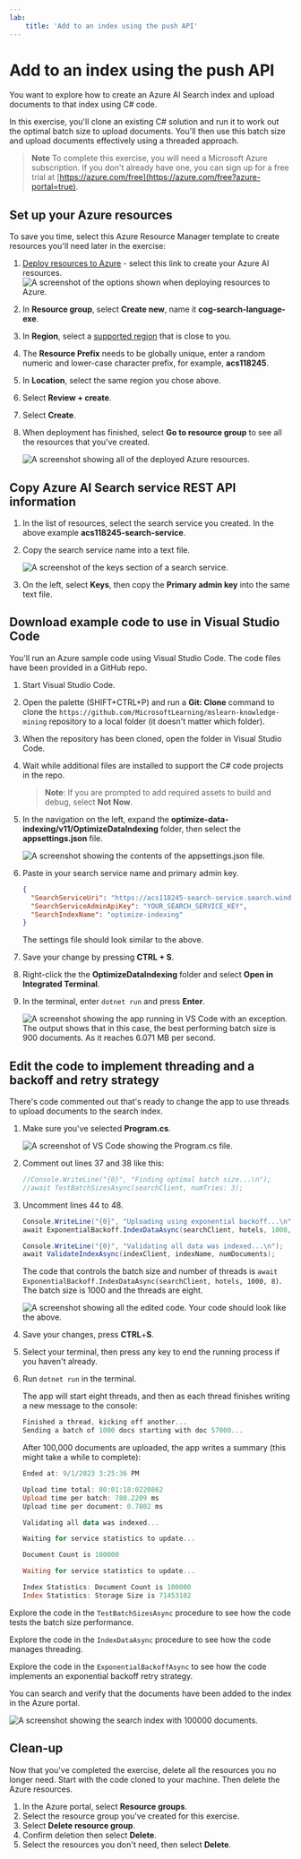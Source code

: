 ```yaml
---
lab:
    title: 'Add to an index using the push API'
---
```


# Add to an index using the push API

You want to explore how to create an Azure AI Search index and upload documents to that index using C# code.

In this exercise, you'll clone an existing C# solution and run it to work out the optimal batch size to upload documents. You'll then use this batch size and upload documents effectively using a threaded approach.

> **Note**
>To complete this exercise, you will need a Microsoft Azure subscription. If you don't already have one, you can sign up for a free trial at [https://azure.com/free](https://azure.com/free?azure-portal=true).

## Set up your Azure resources

To save you time, select this Azure Resource Manager template to create resources you'll need later in the exercise:

1. [Deploy resources to Azure](https://portal.azure.com/#create/Microsoft.Template/uri/https%3A%2F%2Fraw.githubusercontent.com%2FMicrosoftLearning%2Fmslearn-knowledge-mining%2Fmain%2FLabfiles%2F07-exercise-add-to-index-use-push-api%20lab-files%2Fazuredeploy.json) - select this link to create your Azure AI resources.
    ![A screenshot of the options shown when deploying resources to Azure.](../media/07-media/deploy-azure-resources.png)
1. In **Resource group**, select **Create new**, name it **cog-search-language-exe**.
1. In **Region**, select a [supported region](/azure/ai-services/language-service/custom-text-classification/service-limits#regional-availability) that is close to you.
1. The **Resource Prefix** needs to be globally unique, enter a random numeric and lower-case character prefix, for example, **acs118245**.
1. In **Location**, select the same region you chose above.
1. Select **Review + create**.
1. Select **Create**.
1. When deployment has finished, select **Go to resource group** to see all the resources that you've created.

    ![A screenshot showing all of the deployed Azure resources.](../media/07-media/azure-resources-created.png)

## Copy Azure AI Search service REST API information

1. In the list of resources, select the search service you created. In the above example **acs118245-search-service**.
1. Copy the search service name into a text file.

    ![A screenshot of the keys section of a search service.](../media/07-media/search-api-keys-exercise-version.png)
1. On the left, select **Keys**, then copy the **Primary admin key** into the same text file.

## Download example code to use in Visual Studio Code

You'll run an Azure sample code using Visual Studio Code. The code files have been provided in a GitHub repo.

1. Start Visual Studio Code.
1. Open the palette (SHIFT+CTRL+P) and run a **Git: Clone** command to clone the `https://github.com/MicrosoftLearning/mslearn-knowledge-mining` repository to a local folder (it doesn't matter which folder).
1. When the repository has been cloned, open the folder in Visual Studio Code.
1. Wait while additional files are installed to support the C# code projects in the repo.

    > **Note**: If you are prompted to add required assets to build and debug, select **Not Now**.

1. In the navigation on the left, expand the **optimize-data-indexing/v11/OptimizeDataIndexing** folder, then select the **appsettings.json** file.

    ![A screenshot showing the contents of the appsettings.json file.](../media/07-media/update-app-settings.png)
1. Paste in your search service name and primary admin key.

    ```json
    {
      "SearchServiceUri": "https://acs118245-search-service.search.windows.net",
      "SearchServiceAdminApiKey": "YOUR_SEARCH_SERVICE_KEY",
      "SearchIndexName": "optimize-indexing"
    }
    ```

    The settings file should look similar to the above.
1. Save your change by pressing **CTRL + S**.
1. Right-click the the **OptimizeDataIndexing** folder and select **Open in Integrated Terminal**.
1. In the terminal, enter `dotnet run` and press **Enter**.

    ![A screenshot showing the app running in VS Code with an exception.](../media/07-media/debug-application.png)
The output shows that in this case, the best performing batch size is 900 documents. As it reaches 6.071 MB per second.

## Edit the code to implement threading and a backoff and retry strategy

There's code commented out that's ready to change the app to use threads to upload documents to the search index.

1. Make sure you've selected **Program.cs**.

    ![A screenshot of VS Code showing the Program.cs file.](../media/07-media/edit-program-code.png)
1. Comment out lines 37 and 38 like this:

    ```csharp
    //Console.WriteLine("{0}", "Finding optimal batch size...\n");
    //await TestBatchSizesAsync(searchClient, numTries: 3);
    ```

1. Uncomment lines 44 to 48.

    ```csharp
    Console.WriteLine("{0}", "Uploading using exponential backoff...\n");
    await ExponentialBackoff.IndexDataAsync(searchClient, hotels, 1000, 8);

    Console.WriteLine("{0}", "Validating all data was indexed...\n");
    await ValidateIndexAsync(indexClient, indexName, numDocuments);
    ```

    The code that controls the batch size and number of threads is `await ExponentialBackoff.IndexDataAsync(searchClient, hotels, 1000, 8)`. The batch size is 1000 and the threads are eight.

    ![A screenshot showing all the edited code.](../media/07-media/thread-code-ready.png)
    Your code should look like the above.

1. Save your changes, press **CTRL**+**S**.
1. Select your terminal, then press any key to end the running process if you haven't already.
1. Run `dotnet run` in the terminal.

    The app will start eight threads, and then as each thread finishes writing a new message to the console:

    ```powershell
    Finished a thread, kicking off another...
    Sending a batch of 1000 docs starting with doc 57000...
    ```

    After 100,000 documents are uploaded, the app writes a summary (this might take a while to complete):

    ```powershell
    Ended at: 9/1/2023 3:25:36 PM
    
    Upload time total: 00:01:18:0220862
    Upload time per batch: 780.2209 ms
    Upload time per document: 0.7802 ms
    
    Validating all data was indexed...
    
    Waiting for service statistics to update...
    
    Document Count is 100000
    
    Waiting for service statistics to update...
    
    Index Statistics: Document Count is 100000
    Index Statistics: Storage Size is 71453102
    
    ``````

Explore the code in the `TestBatchSizesAsync` procedure to see how the code tests the batch size performance.

Explore the code in the `IndexDataAsync` procedure to see how the code manages threading.

Explore the code in the `ExponentialBackoffAsync` to see how the code implements an exponential backoff retry strategy.

You can search and verify that the documents have been added to the index in the Azure portal.

![A screenshot showing the search index with 100000 documents.](../media/07-media/check-search-service-index.png)

## Clean-up

Now that you've completed the exercise, delete all the resources you no longer need. Start with the code cloned to your machine. Then delete the Azure resources.

1. In the Azure portal, select **Resource groups**.
1. Select the resource group you've created for this exercise.
1. Select **Delete resource group**. 
1. Confirm deletion then select **Delete**.
1. Select the resources you don't need, then select **Delete**.
